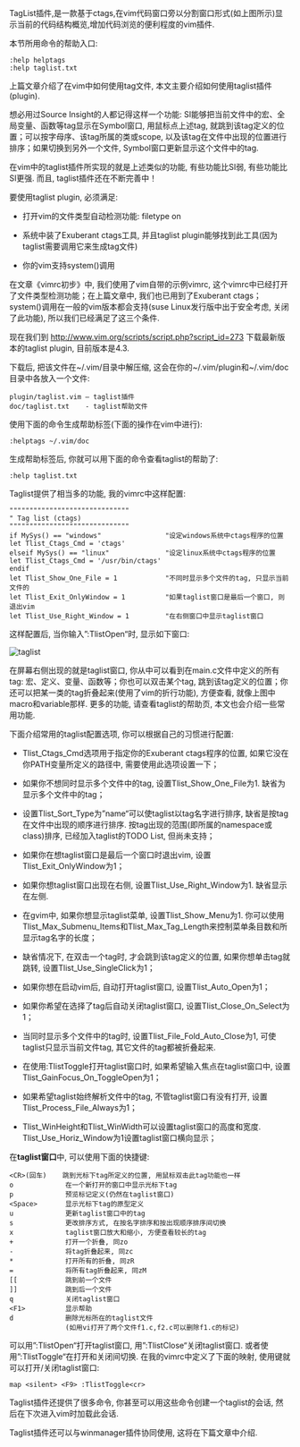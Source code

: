 TagList插件,是一款基于ctags,在vim代码窗口旁以分割窗口形式(如上图所示)显示当前的代码结构概览,增加代码浏览的便利程度的vim插件.

本节所用命令的帮助入口: 

```
:help helptags
:help taglist.txt 
```

上篇文章介绍了在vim中如何使用tag文件, 本文主要介绍如何使用taglist插件(plugin). 

想必用过Source Insight的人都记得这样一个功能: SI能够把当前文件中的宏、全局变量、函数等tag显示在Symbol窗口, 用鼠标点上述tag, 就跳到该tag定义的位置；可以按字母序、该tag所属的类或scope, 以及该tag在文件中出现的位置进行排序；如果切换到另外一个文件, Symbol窗口更新显示这个文件中的tag. 

在vim中的taglist插件所实现的就是上述类似的功能, 有些功能比SI弱, 有些功能比SI更强. 而且, taglist插件还在不断完善中！

要使用taglist plugin, 必须满足: 

- 打开vim的文件类型自动检测功能: filetype on

- 系统中装了Exuberant ctags工具, 并且taglist plugin能够找到此工具(因为taglist需要调用它来生成tag文件)

- 你的vim支持system()调用

在文章《vimrc初步》中, 我们使用了vim自带的示例vimrc, 这个vimrc中已经打开了文件类型检测功能；在上篇文章中, 我们也已用到了Exuberant ctags；system()调用在一般的vim版本都会支持(suse Linux发行版中出于安全考虑, 关闭了此功能), 所以我们已经满足了这三个条件. 

现在我们到 http://www.vim.org/scripts/script.php?script_id=273 下载最新版本的taglist plugin, 目前版本是4.3. 

下载后, 把该文件在\~/.vim/目录中解压缩, 这会在你的\~/.vim/plugin和\~/.vim/doc目录中各放入一个文件: 

```
plugin/taglist.vim – taglist插件
doc/taglist.txt    - taglist帮助文件 
```

使用下面的命令生成帮助标签(下面的操作在vim中进行): 

```
:helptags ~/.vim/doc 
```

生成帮助标签后, 你就可以用下面的命令查看taglist的帮助了: 

```
:help taglist.txt 
```

Taglist提供了相当多的功能, 我的vimrc中这样配置: 

```
""""""""""""""""""""""""""""""
" Tag list (ctags)
""""""""""""""""""""""""""""""
if MySys() == "windows"                "设定windows系统中ctags程序的位置
let Tlist_Ctags_Cmd = 'ctags'
elseif MySys() == "linux"              "设定linux系统中ctags程序的位置
let Tlist_Ctags_Cmd = '/usr/bin/ctags'
endif
let Tlist_Show_One_File = 1            "不同时显示多个文件的tag, 只显示当前文件的
let Tlist_Exit_OnlyWindow = 1          "如果taglist窗口是最后一个窗口, 则退出vim
let Tlist_Use_Right_Window = 1         "在右侧窗口中显示taglist窗口 
```

这样配置后, 当你输入”:TlistOpen“时, 显示如下窗口: 

![taglist](images/taglist.png)

在屏幕右侧出现的就是taglist窗口, 你从中可以看到在main.c文件中定义的所有tag: 宏、定义、变量、函数等；你也可以双击某个tag, 跳到该tag定义的位置；你还可以把某一类的tag折叠起来(使用了vim的折行功能), 方便查看, 就像上图中macro和variable那样. 更多的功能, 请查看taglist的帮助页, 本文也会介绍一些常用功能. 

下面介绍常用的taglist配置选项, 你可以根据自己的习惯进行配置: 

- Tlist_Ctags_Cmd选项用于指定你的Exuberant ctags程序的位置, 如果它没在你PATH变量所定义的路径中, 需要使用此选项设置一下；

- 如果你不想同时显示多个文件中的tag, 设置Tlist_Show_One_File为1. 缺省为显示多个文件中的tag；

- 设置Tlist_Sort_Type为”name“可以使taglist以tag名字进行排序, 缺省是按tag在文件中出现的顺序进行排序. 按tag出现的范围(即所属的namespace或class)排序, 已经加入taglist的TODO List, 但尚未支持；

- 如果你在想taglist窗口是最后一个窗口时退出vim, 设置Tlist_Exit_OnlyWindow为1；

- 如果你想taglist窗口出现在右侧, 设置Tlist_Use_Right_Window为1. 缺省显示在左侧. 

- 在gvim中, 如果你想显示taglist菜单, 设置Tlist_Show_Menu为1. 你可以使用Tlist_Max_Submenu_Items和Tlist_Max_Tag_Length来控制菜单条目数和所显示tag名字的长度；
- 缺省情况下, 在双击一个tag时, 才会跳到该tag定义的位置, 如果你想单击tag就跳转, 设置Tlist_Use_SingleClick为1；

- 如果你想在启动vim后, 自动打开taglist窗口, 设置Tlist_Auto_Open为1；

- 如果你希望在选择了tag后自动关闭taglist窗口, 设置Tlist_Close_On_Select为1；

- 当同时显示多个文件中的tag时, 设置Tlist_File_Fold_Auto_Close为1, 可使taglist只显示当前文件tag, 其它文件的tag都被折叠起来. 

- 在使用:TlistToggle打开taglist窗口时, 如果希望输入焦点在taglist窗口中, 设置Tlist_GainFocus_On_ToggleOpen为1；

- 如果希望taglist始终解析文件中的tag, 不管taglist窗口有没有打开, 设置Tlist_Process_File_Always为1；

- Tlist_WinHeight和Tlist_WinWidth可以设置taglist窗口的高度和宽度. Tlist_Use_Horiz_Window为1设置taglist窗口横向显示；

在**taglist窗口**中, 可以使用下面的快捷键: 

```
<CR>(回车)    跳到光标下tag所定义的位置, 用鼠标双击此tag功能也一样
o             在一个新打开的窗口中显示光标下tag
p             预览标记定义(仍然在taglist窗口)
<Space>       显示光标下tag的原型定义
u             更新taglist窗口中的tag
s             更改排序方式, 在按名字排序和按出现顺序排序间切换
x             taglist窗口放大和缩小, 方便查看较长的tag
+             打开一个折叠, 同zo
-             将tag折叠起来, 同zc
*             打开所有的折叠, 同zR
=             将所有tag折叠起来, 同zM
[[            跳到前一个文件
]]            跳到后一个文件
q             关闭taglist窗口
<F1>          显示帮助 
d             删除光标所在的taglist文件
              (如用vi打开了两个文件f1.c,f2.c可以删除f1.c的标记)
```

可以用”:TlistOpen“打开taglist窗口, 用”:TlistClose“关闭taglist窗口. 或者使用”:TlistToggle“在打开和关闭间切换. 在我的vimrc中定义了下面的映射, 使用<F9>键就可以打开/关闭taglist窗口: 

```
map <silent> <F9> :TlistToggle<cr> 
```

Taglist插件还提供了很多命令, 你甚至可以用这些命令创建一个taglist的会话, 然后在下次进入vim时加载此会话. 

Taglist插件还可以与winmanager插件协同使用, 这将在下篇文章中介绍. 